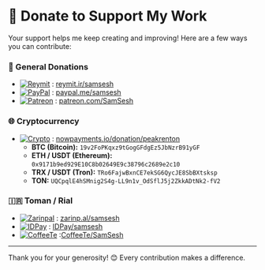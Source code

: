 # 💸 Donate to Support My Work

Your support helps me keep creating and improving! Here are a few ways you can contribute:

### 🔗 General Donations
* [![Reymit](https://img.shields.io/badge/Reymit-Donate-purple.svg)](https://reymit.ir/samsesh) : [reymit.ir/samsesh](https://reymit.ir/samsesh)
* [![PayPal](https://img.shields.io/badge/PayPal-Donate-blue.svg)](https://paypal.me/samsesh) : [paypal.me/samsesh](https://paypal.me/samsesh)
* [![Patreon](https://img.shields.io/badge/Patreon-Subscribe-red.svg)](https://www.patreon.com/SamSesh) : [patreon.com/SamSesh](https://www.patreon.com/SamSesh)

### 🌐 Cryptocurrency
* [![Crypto](https://img.shields.io/badge/Cryptocurrency-Donate-yellow.svg)](https://nowpayments.io/donation/samsesh) : [nowpayments.io/donation/peakrenton](https://nowpayments.io/donation/samsesh)
  - **BTC (Bitcoin):** `19v2FoPKqxz9tGogGFdgEz5JbNzrB91yGF`
  - **ETH / USDT (Ethereum):** `0x9171b9ed929E10C8b02649E9c38796c2689e2c10`
  - **TRX / USDT (Tron):** `TRo6FajwBxnCE7ekSG6QycJE8SbBXtsksp`
  - **TON:** `UQCpqlE4hSMnig2S4g-LL9n1v_OdSflJ5j2ZkkADtNk2-fV2`
### 🇮🇷 Toman / Rial
* [![Zarinpal](https://img.shields.io/badge/Zarinpal-Donate-yellow.svg)](https://zarinp.al/samsesh) : [zarinp.al/samsesh](https://zarinp.al/samsesh)
* [![IDPay](https://img.shields.io/badge/IDPay-Donate-blue.svg)](https://idpay.ir/samsesh) : [IDPay/samsesh](https://idpay.ir/samsesh)
* [![CoffeeTe](https://img.shields.io/badge/CoffeeTe-Donate-brown.svg)](https://www.coffeete.ir/SamSesh) :[CoffeeTe/SamSesh](https://www.coffeete.ir/SamSesh)

---

Thank you for your generosity! 😊 Every contribution makes a difference.
